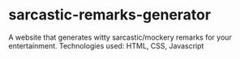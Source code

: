 # sarcastic-remarks-generator
A website that generates witty sarcastic/mockery remarks for your entertainment. Technologies used: HTML, CSS, Javascript
